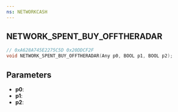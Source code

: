 ```yaml
---
ns: NETWORKCASH
---
```

## NETWORK_SPENT_BUY_OFFTHERADAR

```c
// 0xA628A745E2275C5D 0x20DDCF2F
void NETWORK_SPENT_BUY_OFFTHERADAR(Any p0, BOOL p1, BOOL p2);
```


## Parameters
* **p0**: 
* **p1**: 
* **p2**: 

